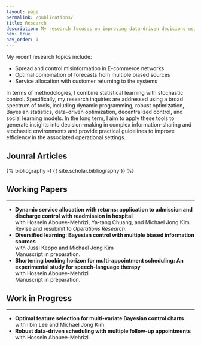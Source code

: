 ```yaml
---
layout: page
permalink: /publications/
title: Research
description: My research focuses on improving data-driven decisions using statiscal learning and stochastic control methods with application particularly in revenue management (e.g., advertising on E-commerce platforms, aggregated demand forecasting) and healthcare operations (e.g., ICU decisions, pathology scheduling). 
nav: true
nav_order: 1
---
```

<!-- _pages/publications.md -->
My recent research topics include:
-	Spread and control misinformation in E-commerce networks 
-	 Optimal combination of forecasts from multiple biased sources
-	Service allocation with customer returning to the systems

  
In terms of methodologies, I combine statistical learning with stochastic control. Specifically, my research inquiries are addressed using a broad spectrum of tools, including dynamic programming, robust optimization, Bayesian statistics, data-driven optimization, decentralized control, and social learning models. In the long term, I aim to apply these tools to generate insights into decision-making in complex information-sharing and stochastic environments and provide practical guidelines to improve efficiency in the associated operational settings.

 <h2>Jounral Articles</h2>

<div class="publications">
  
{% bibliography -f {{ site.scholar.bibliography }} %}

</div>

<!--  Runner-up for INFORMS DAS Best Student Paper Award, 2022-->


<div class="working-papers">
    <h2>Working Papers</h2>
  <hr>
      <ul>
        <li>
            <strong>Dynamic service allocation with returns: application to admission and discharge control with readmission in hospital</strong><br>
            with Hossein Abouee-Mehrizi, Ya-tang Chuang, and Michael Jong Kim<br>
            Revise and resubmit to <em>Operations Research</em>.
        </li>
        <li>
            <strong>Diversified learning: Bayesian control with multiple biased information sources</strong><br>
            with Jussi Keppo and Michael Jong Kim<br>
            Manuscript in preparation.
        </li>
        <li>
            <strong>Shortening booking horizon for multi-appointment scheduling: An experimental study for speech-language therapy</strong><br>
            with Hossein Abouee-Mehrizi<br>
            Manuscript in preparation.
        </li>
    </ul>
</div>









<div class="work-in-progress">
    <h2>Work in Progress</h2>
  <hr>
    <ul>
        <li>
            <strong>Optimal feature selection for multi-variate Bayesian control charts</strong><br>
            with Ilbin Lee and Michael Jong Kim.
        </li>
        <li>
            <strong>Robust data-driven scheduling with multiple follow-up appointments</strong><br>
            with Hossein Abouee-Mehrizi.
        </li>
    </ul>
</div>

